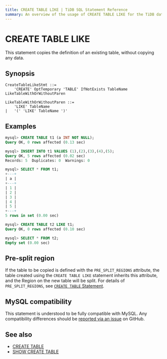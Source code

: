 ```yaml
---
title: CREATE TABLE LIKE | TiDB SQL Statement Reference
summary: An overview of the usage of CREATE TABLE LIKE for the TiDB database.
---
```


# CREATE TABLE LIKE

This statement copies the definition of an existing table, without copying any data.

## Synopsis

```ebnf+diagram
CreateTableLikeStmt ::=
    'CREATE' OptTemporary 'TABLE' IfNotExists TableName LikeTableWithOrWithoutParen

LikeTableWithOrWithoutParen ::=
    'LIKE' TableName
|   '(' 'LIKE' TableName ')'
```

## Examples

```sql
mysql> CREATE TABLE t1 (a INT NOT NULL);
Query OK, 0 rows affected (0.13 sec)

mysql> INSERT INTO t1 VALUES (1),(2),(3),(4),(5);
Query OK, 5 rows affected (0.02 sec)
Records: 5  Duplicates: 0  Warnings: 0

mysql> SELECT * FROM t1;
+---+
| a |
+---+
| 1 |
| 2 |
| 3 |
| 4 |
| 5 |
+---+
5 rows in set (0.00 sec)

mysql> CREATE TABLE t2 LIKE t1;
Query OK, 0 rows affected (0.10 sec)

mysql> SELECT * FROM t2;
Empty set (0.00 sec)
```

## Pre-split region

If the table to be copied is defined with the `PRE_SPLIT_REGIONS` attribute, the table created using the `CREATE TABLE LIKE` statement inherits this attribute, and the Region on the new table will be split. For details of `PRE_SPLIT_REGIONS`, see [`CREATE TABLE` Statement](/sql-statements/sql-statement-create-table.md).

## MySQL compatibility

This statement is understood to be fully compatible with MySQL. Any compatibility differences should be [reported via an issue](https://github.com/pingcap/tidb/issues/new/choose) on GitHub.

## See also

* [CREATE TABLE](/sql-statements/sql-statement-create-table.md)
* [SHOW CREATE TABLE](/sql-statements/sql-statement-show-create-table.md)
